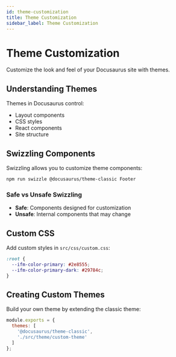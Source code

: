 ```yaml
---
id: theme-customization
title: Theme Customization
sidebar_label: Theme Customization
---
```


# Theme Customization

Customize the look and feel of your Docusaurus site with themes.

## Understanding Themes

Themes in Docusaurus control:
- Layout components
- CSS styles
- React components
- Site structure

## Swizzling Components

Swizzling allows you to customize theme components:

```bash
npm run swizzle @docusaurus/theme-classic Footer
```

### Safe vs Unsafe Swizzling

- **Safe**: Components designed for customization
- **Unsafe**: Internal components that may change

## Custom CSS

Add custom styles in `src/css/custom.css`:

```css
:root {
  --ifm-color-primary: #2e8555;
  --ifm-color-primary-dark: #29784c;
}
```

## Creating Custom Themes

Build your own theme by extending the classic theme:

```javascript
module.exports = {
  themes: [
    '@docusaurus/theme-classic',
    './src/theme/custom-theme'
  ]
};
```